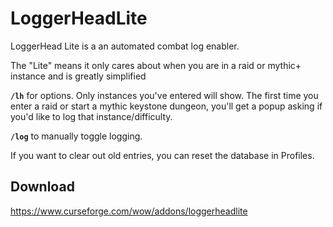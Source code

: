 # LoggerHeadLite

LoggerHead Lite is a an automated combat log enabler.

The "Lite" means it only cares about when you are in a raid or mythic+ instance and is greatly simplified

**`/lh`** for options. Only instances you've entered will show. The first time you enter a raid or start a mythic keystone dungeon, you'll get a popup asking if you'd like to log that instance/difficulty.

**`/log`** to manually toggle logging.

If you want to clear out old entries, you can reset the database in Profiles.

## Download

<https://www.curseforge.com/wow/addons/loggerheadlite>
